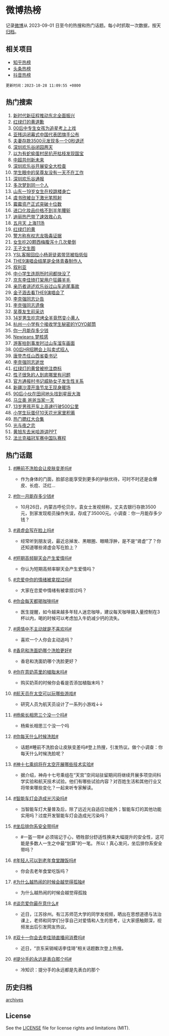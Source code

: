 # 微博热榜

记录[微博](https://www.weibo.com)从 2023-09-01 日至今的热搜和热门话题。每小时抓取一次数据，按天[归档](archives)。

## 相关项目

- [知乎热榜](https://github.com/hotarchive/zhihu)
- [头条热榜](https://github.com/hotarchive/toutiao)
- [抖音热榜](https://github.com/hotarchive/douyin)


`更新时间：2023-10-28 11:09:55 +0800`

## 热门搜索

1. [新时代新征程推动东北全面振兴](https://m.weibo.cn/search?containerid=100103type%3D1%26t%3D10%26q%3D%23%E6%96%B0%E6%97%B6%E4%BB%A3%E6%96%B0%E5%BE%81%E7%A8%8B%E6%8E%A8%E5%8A%A8%E4%B8%9C%E5%8C%97%E5%85%A8%E9%9D%A2%E6%8C%AF%E5%85%B4%23&stream_entry_id=51&isnewpage=1&extparam=seat%3D1%26c_type%3D51%26dgr%3D0%26pos%3D0%26cate%3D10103%26q%3D%2523%25E6%2596%25B0%25E6%2597%25B6%25E4%25BB%25A3%25E6%2596%25B0%25E5%25BE%2581%25E7%25A8%258B%25E6%258E%25A8%25E5%258A%25A8%25E4%25B8%259C%25E5%258C%2597%25E5%2585%25A8%25E9%259D%25A2%25E6%258C%25AF%25E5%2585%25B4%2523%26filter_type%3Drealtimehot%26stream_entry_id%3D51%26display_time%3D1698462594%26pre_seqid%3D1698462594302021890154)
1. [红绿灯的黄道歉](https://m.weibo.cn/search?containerid=100103type%3D1%26t%3D10%26q%3D%23%E7%BA%A2%E7%BB%BF%E7%81%AF%E7%9A%84%E9%BB%84%E9%81%93%E6%AD%89%23&stream_entry_id=31&isnewpage=1&extparam=seat%3D1%26realpos%3D1%26q%3D%2523%25E7%25BA%25A2%25E7%25BB%25BF%25E7%2581%25AF%25E7%259A%2584%25E9%25BB%2584%25E9%2581%2593%25E6%25AD%2589%2523%26stream_entry_id%3D31%26c_type%3D31%26dgr%3D0%26pos%3D0%26cate%3D5001%26flag%3D1%26filter_type%3Drealtimehot%26band_rank%3D1%26lcate%3D5001%26display_time%3D1698462594%26pre_seqid%3D1698462594302021890154)
1. [00后中专生女孩为追星考上上戏](https://m.weibo.cn/search?containerid=100103type%3D1%26t%3D10%26q%3D%2300%E5%90%8E%E4%B8%AD%E4%B8%93%E7%94%9F%E5%A5%B3%E5%AD%A9%E4%B8%BA%E8%BF%BD%E6%98%9F%E8%80%83%E4%B8%8A%E4%B8%8A%E6%88%8F%23&stream_entry_id=31&isnewpage=1&extparam=seat%3D1%26realpos%3D2%26q%3D%252300%25E5%2590%258E%25E4%25B8%25AD%25E4%25B8%2593%25E7%2594%259F%25E5%25A5%25B3%25E5%25AD%25A9%25E4%25B8%25BA%25E8%25BF%25BD%25E6%2598%259F%25E8%2580%2583%25E4%25B8%258A%25E4%25B8%258A%25E6%2588%258F%2523%26stream_entry_id%3D31%26c_type%3D31%26dgr%3D0%26pos%3D1%26cate%3D5001%26flag%3D1%26filter_type%3Drealtimehot%26band_rank%3D2%26lcate%3D5001%26display_time%3D1698462594%26pre_seqid%3D1698462594302021890154)
1. [亚残运闭幕式中国代表团旗手公布](https://m.weibo.cn/search?containerid=100103type%3D1%26t%3D10%26q%3D%23%E4%BA%9A%E6%AE%8B%E8%BF%90%E9%97%AD%E5%B9%95%E5%BC%8F%E4%B8%AD%E5%9B%BD%E4%BB%A3%E8%A1%A8%E5%9B%A2%E6%97%97%E6%89%8B%E5%85%AC%E5%B8%83%23&stream_entry_id=31&isnewpage=1&extparam=seat%3D1%26realpos%3D3%26q%3D%2523%25E4%25BA%259A%25E6%25AE%258B%25E8%25BF%2590%25E9%2597%25AD%25E5%25B9%2595%25E5%25BC%258F%25E4%25B8%25AD%25E5%259B%25BD%25E4%25BB%25A3%25E8%25A1%25A8%25E5%259B%25A2%25E6%2597%2597%25E6%2589%258B%25E5%2585%25AC%25E5%25B8%2583%2523%26stream_entry_id%3D31%26c_type%3D31%26dgr%3D0%26pos%3D2%26cate%3D5001%26flag%3D1%26filter_type%3Drealtimehot%26band_rank%3D3%26lcate%3D5001%26display_time%3D1698462594%26pre_seqid%3D1698462594302021890154)
1. [夫妻存款3500元发现多一个0秒退还](https://m.weibo.cn/search?containerid=100103type%3D1%26t%3D10%26q%3D%23%E5%A4%AB%E5%A6%BB%E5%AD%98%E6%AC%BE3500%E5%85%83%E5%8F%91%E7%8E%B0%E5%A4%9A%E4%B8%80%E4%B8%AA0%E7%A7%92%E9%80%80%E8%BF%98%23&stream_entry_id=31&isnewpage=1&extparam=seat%3D1%26realpos%3D4%26q%3D%2523%25E5%25A4%25AB%25E5%25A6%25BB%25E5%25AD%2598%25E6%25AC%25BE3500%25E5%2585%2583%25E5%258F%2591%25E7%258E%25B0%25E5%25A4%259A%25E4%25B8%2580%25E4%25B8%25AA0%25E7%25A7%2592%25E9%2580%2580%25E8%25BF%2598%2523%26stream_entry_id%3D31%26c_type%3D31%26dgr%3D0%26pos%3D3%26cate%3D5001%26flag%3D32768%26filter_type%3Drealtimehot%26band_rank%3D4%26lcate%3D5001%26display_time%3D1698462594%26pre_seqid%3D1698462594302021890154)
1. [深圳欢乐谷闭园两天](https://m.weibo.cn/search?containerid=100103type%3D1%26t%3D10%26q%3D%23%E6%B7%B1%E5%9C%B3%E6%AC%A2%E4%B9%90%E8%B0%B7%E9%97%AD%E5%9B%AD%E4%B8%A4%E5%A4%A9%23&stream_entry_id=31&isnewpage=1&extparam=seat%3D1%26realpos%3D5%26q%3D%2523%25E6%25B7%25B1%25E5%259C%25B3%25E6%25AC%25A2%25E4%25B9%2590%25E8%25B0%25B7%25E9%2597%25AD%25E5%259B%25AD%25E4%25B8%25A4%25E5%25A4%25A9%2523%26stream_entry_id%3D31%26c_type%3D31%26dgr%3D0%26pos%3D4%26cate%3D5001%26flag%3D0%26filter_type%3Drealtimehot%26band_rank%3D5%26lcate%3D5001%26display_time%3D1698462594%26pre_seqid%3D1698462594302021890154)
1. [以为有蛇偷蛋村民扒开枯枝发现国宝](https://m.weibo.cn/search?containerid=100103type%3D1%26t%3D10%26q%3D%23%E4%BB%A5%E4%B8%BA%E6%9C%89%E8%9B%87%E5%81%B7%E8%9B%8B%E6%9D%91%E6%B0%91%E6%89%92%E5%BC%80%E6%9E%AF%E6%9E%9D%E5%8F%91%E7%8E%B0%E5%9B%BD%E5%AE%9D%23&stream_entry_id=31&isnewpage=1&extparam=seat%3D1%26realpos%3D6%26q%3D%2523%25E4%25BB%25A5%25E4%25B8%25BA%25E6%259C%2589%25E8%259B%2587%25E5%2581%25B7%25E8%259B%258B%25E6%259D%2591%25E6%25B0%2591%25E6%2589%2592%25E5%25BC%2580%25E6%259E%25AF%25E6%259E%259D%25E5%258F%2591%25E7%258E%25B0%25E5%259B%25BD%25E5%25AE%259D%2523%26stream_entry_id%3D31%26c_type%3D31%26dgr%3D0%26pos%3D5%26cate%3D5001%26flag%3D32768%26filter_type%3Drealtimehot%26band_rank%3D6%26lcate%3D5001%26display_time%3D1698462594%26pre_seqid%3D1698462594302021890154)
1. [中超共创新未来](https://m.weibo.cn/search?containerid=100103type%3D1%26t%3D10%26q%3D%23%E4%B8%AD%E8%B6%85%E5%85%B1%E5%88%9B%E6%96%B0%E6%9C%AA%E6%9D%A5%23&stream_entry_id=31&isnewpage=1&extparam=seat%3D1%26dgr%3D0%26q%3D%2523%25E4%25B8%25AD%25E8%25B6%2585%25E5%2585%25B1%25E5%2588%259B%25E6%2596%25B0%25E6%259C%25AA%25E6%259D%25A5%2523%26stream_entry_id%3D31%26pos%3D6%26adid%3D209458%26c_type%3D31%26topic_ad%3D1%26band_rank%3D7%26cate%3D5001%26filter_type%3Drealtimehot%26is_ad_pos%3D1%26lcate%3D5001%26display_time%3D1698462594%26pre_seqid%3D1698462594302021890154)
1. [深圳欢乐谷开展安全大检查](https://m.weibo.cn/search?containerid=100103type%3D1%26t%3D10%26q%3D%23%E6%B7%B1%E5%9C%B3%E6%AC%A2%E4%B9%90%E8%B0%B7%E5%BC%80%E5%B1%95%E5%AE%89%E5%85%A8%E5%A4%A7%E6%A3%80%E6%9F%A5%23&stream_entry_id=31&isnewpage=1&extparam=seat%3D1%26realpos%3D7%26q%3D%2523%25E6%25B7%25B1%25E5%259C%25B3%25E6%25AC%25A2%25E4%25B9%2590%25E8%25B0%25B7%25E5%25BC%2580%25E5%25B1%2595%25E5%25AE%2589%25E5%2585%25A8%25E5%25A4%25A7%25E6%25A3%2580%25E6%259F%25A5%2523%26stream_entry_id%3D31%26c_type%3D31%26dgr%3D0%26pos%3D7%26cate%3D5001%26flag%3D0%26filter_type%3Drealtimehot%26band_rank%3D7%26lcate%3D5001%26display_time%3D1698462594%26pre_seqid%3D1698462594302021890154)
1. [学生眼中的吴尊友没有一天不在工作](https://m.weibo.cn/search?containerid=100103type%3D1%26t%3D10%26q%3D%23%E5%AD%A6%E7%94%9F%E7%9C%BC%E4%B8%AD%E7%9A%84%E5%90%B4%E5%B0%8A%E5%8F%8B%E6%B2%A1%E6%9C%89%E4%B8%80%E5%A4%A9%E4%B8%8D%E5%9C%A8%E5%B7%A5%E4%BD%9C%23&stream_entry_id=31&isnewpage=1&extparam=seat%3D1%26realpos%3D8%26q%3D%2523%25E5%25AD%25A6%25E7%2594%259F%25E7%259C%25BC%25E4%25B8%25AD%25E7%259A%2584%25E5%2590%25B4%25E5%25B0%258A%25E5%258F%258B%25E6%25B2%25A1%25E6%259C%2589%25E4%25B8%2580%25E5%25A4%25A9%25E4%25B8%258D%25E5%259C%25A8%25E5%25B7%25A5%25E4%25BD%259C%2523%26stream_entry_id%3D31%26c_type%3D31%26dgr%3D0%26pos%3D8%26cate%3D5001%26flag%3D0%26filter_type%3Drealtimehot%26band_rank%3D8%26lcate%3D5001%26display_time%3D1698462594%26pre_seqid%3D1698462594302021890154)
1. [深圳欢乐谷通报](https://m.weibo.cn/search?containerid=100103type%3D1%26t%3D10%26q%3D%23%E6%B7%B1%E5%9C%B3%E6%AC%A2%E4%B9%90%E8%B0%B7%E9%80%9A%E6%8A%A5%23&stream_entry_id=31&isnewpage=1&extparam=seat%3D1%26realpos%3D9%26q%3D%2523%25E6%25B7%25B1%25E5%259C%25B3%25E6%25AC%25A2%25E4%25B9%2590%25E8%25B0%25B7%25E9%2580%259A%25E6%258A%25A5%2523%26stream_entry_id%3D31%26c_type%3D31%26dgr%3D0%26pos%3D9%26cate%3D5001%26flag%3D0%26filter_type%3Drealtimehot%26band_rank%3D9%26lcate%3D5001%26display_time%3D1698462594%26pre_seqid%3D1698462594302021890154)
1. [多次梦到同一个人](https://m.weibo.cn/search?containerid=100103type%3D1%26t%3D10%26q%3D%E5%A4%9A%E6%AC%A1%E6%A2%A6%E5%88%B0%E5%90%8C%E4%B8%80%E4%B8%AA%E4%BA%BA&stream_entry_id=31&isnewpage=1&extparam=seat%3D1%26realpos%3D10%26q%3D%25E5%25A4%259A%25E6%25AC%25A1%25E6%25A2%25A6%25E5%2588%25B0%25E5%2590%258C%25E4%25B8%2580%25E4%25B8%25AA%25E4%25BA%25BA%26stream_entry_id%3D31%26c_type%3D31%26dgr%3D0%26pos%3D10%26cate%3D5001%26flag%3D0%26filter_type%3Drealtimehot%26band_rank%3D10%26lcate%3D5001%26display_time%3D1698462594%26pre_seqid%3D1698462594302021890154)
1. [山东一19岁女生在校跳楼身亡](https://m.weibo.cn/search?containerid=100103type%3D1%26t%3D10%26q%3D%23%E5%B1%B1%E4%B8%9C%E4%B8%8019%E5%B2%81%E5%A5%B3%E7%94%9F%E5%9C%A8%E6%A0%A1%E8%B7%B3%E6%A5%BC%E8%BA%AB%E4%BA%A1%23&stream_entry_id=31&isnewpage=1&extparam=seat%3D1%26realpos%3D11%26q%3D%2523%25E5%25B1%25B1%25E4%25B8%259C%25E4%25B8%258019%25E5%25B2%2581%25E5%25A5%25B3%25E7%2594%259F%25E5%259C%25A8%25E6%25A0%25A1%25E8%25B7%25B3%25E6%25A5%25BC%25E8%25BA%25AB%25E4%25BA%25A1%2523%26stream_entry_id%3D31%26c_type%3D31%26dgr%3D0%26pos%3D11%26cate%3D5001%26flag%3D1%26filter_type%3Drealtimehot%26band_rank%3D11%26lcate%3D5001%26display_time%3D1698462594%26pre_seqid%3D1698462594302021890154)
1. [虞书欣被台下激光笔照射](https://m.weibo.cn/search?containerid=100103type%3D1%26t%3D10%26q%3D%23%E8%99%9E%E4%B9%A6%E6%AC%A3%E8%A2%AB%E5%8F%B0%E4%B8%8B%E6%BF%80%E5%85%89%E7%AC%94%E7%85%A7%E5%B0%84%23&stream_entry_id=31&isnewpage=1&extparam=seat%3D1%26realpos%3D12%26q%3D%2523%25E8%2599%259E%25E4%25B9%25A6%25E6%25AC%25A3%25E8%25A2%25AB%25E5%258F%25B0%25E4%25B8%258B%25E6%25BF%2580%25E5%2585%2589%25E7%25AC%2594%25E7%2585%25A7%25E5%25B0%2584%2523%26stream_entry_id%3D31%26c_type%3D31%26dgr%3D0%26pos%3D12%26cate%3D5001%26flag%3D2%26filter_type%3Drealtimehot%26band_rank%3D12%26lcate%3D5001%26display_time%3D1698462594%26pre_seqid%3D1698462594302021890154)
1. [霉霉资产正式突破十位数](https://m.weibo.cn/search?containerid=100103type%3D1%26t%3D10%26q%3D%E9%9C%89%E9%9C%89%E8%B5%84%E4%BA%A7%E6%AD%A3%E5%BC%8F%E7%AA%81%E7%A0%B4%E5%8D%81%E4%BD%8D%E6%95%B0&stream_entry_id=31&isnewpage=1&extparam=seat%3D1%26realpos%3D13%26q%3D%25E9%259C%2589%25E9%259C%2589%25E8%25B5%2584%25E4%25BA%25A7%25E6%25AD%25A3%25E5%25BC%258F%25E7%25AA%2581%25E7%25A0%25B4%25E5%258D%2581%25E4%25BD%258D%25E6%2595%25B0%26stream_entry_id%3D31%26c_type%3D31%26dgr%3D0%26pos%3D13%26cate%3D5001%26flag%3D1%26filter_type%3Drealtimehot%26band_rank%3D13%26lcate%3D5001%26display_time%3D1698462594%26pre_seqid%3D1698462594302021890154)
1. [进口化妆品价格不到半年腰斩](https://m.weibo.cn/search?containerid=100103type%3D1%26t%3D10%26q%3D%23%E8%BF%9B%E5%8F%A3%E5%8C%96%E5%A6%86%E5%93%81%E4%BB%B7%E6%A0%BC%E4%B8%8D%E5%88%B0%E5%8D%8A%E5%B9%B4%E8%85%B0%E6%96%A9%23&stream_entry_id=31&isnewpage=1&extparam=seat%3D1%26realpos%3D14%26q%3D%2523%25E8%25BF%259B%25E5%258F%25A3%25E5%258C%2596%25E5%25A6%2586%25E5%2593%2581%25E4%25BB%25B7%25E6%25A0%25BC%25E4%25B8%258D%25E5%2588%25B0%25E5%258D%258A%25E5%25B9%25B4%25E8%2585%25B0%25E6%2596%25A9%2523%26stream_entry_id%3D31%26c_type%3D31%26dgr%3D0%26pos%3D14%26cate%3D5001%26flag%3D2%26filter_type%3Drealtimehot%26band_rank%3D14%26lcate%3D5001%26display_time%3D1698462594%26pre_seqid%3D1698462594302021890154)
1. [迪丽热巴带了速效救心丸](https://m.weibo.cn/search?containerid=100103type%3D1%26t%3D10%26q%3D%23%E8%BF%AA%E4%B8%BD%E7%83%AD%E5%B7%B4%E5%B8%A6%E4%BA%86%E9%80%9F%E6%95%88%E6%95%91%E5%BF%83%E4%B8%B8%23&stream_entry_id=31&isnewpage=1&extparam=seat%3D1%26realpos%3D15%26q%3D%2523%25E8%25BF%25AA%25E4%25B8%25BD%25E7%2583%25AD%25E5%25B7%25B4%25E5%25B8%25A6%25E4%25BA%2586%25E9%2580%259F%25E6%2595%2588%25E6%2595%2591%25E5%25BF%2583%25E4%25B8%25B8%2523%26stream_entry_id%3D31%26c_type%3D31%26dgr%3D0%26pos%3D15%26cate%3D5001%26flag%3D1%26filter_type%3Drealtimehot%26band_rank%3D15%26lcate%3D5001%26display_time%3D1698462594%26pre_seqid%3D1698462594302021890154)
1. [五月天 上海11场](https://m.weibo.cn/search?containerid=100103type%3D1%26t%3D10%26q%3D%E4%BA%94%E6%9C%88%E5%A4%A9+%E4%B8%8A%E6%B5%B711%E5%9C%BA&stream_entry_id=31&isnewpage=1&extparam=seat%3D1%26realpos%3D16%26q%3D%25E4%25BA%2594%25E6%259C%2588%25E5%25A4%25A9%2520%25E4%25B8%258A%25E6%25B5%25B711%25E5%259C%25BA%26stream_entry_id%3D31%26c_type%3D31%26dgr%3D0%26pos%3D16%26cate%3D5001%26flag%3D1%26filter_type%3Drealtimehot%26band_rank%3D16%26lcate%3D5001%26display_time%3D1698462594%26pre_seqid%3D1698462594302021890154)
1. [红绿灯的黄](https://m.weibo.cn/search?containerid=100103type%3D1%26t%3D10%26q%3D%E7%BA%A2%E7%BB%BF%E7%81%AF%E7%9A%84%E9%BB%84&stream_entry_id=31&isnewpage=1&extparam=seat%3D1%26realpos%3D17%26q%3D%25E7%25BA%25A2%25E7%25BB%25BF%25E7%2581%25AF%25E7%259A%2584%25E9%25BB%2584%26stream_entry_id%3D31%26c_type%3D31%26dgr%3D0%26pos%3D17%26cate%3D5001%26flag%3D1%26filter_type%3Drealtimehot%26band_rank%3D17%26lcate%3D5001%26display_time%3D1698462594%26pre_seqid%3D1698462594302021890154)
1. [警方称有权志龙吸毒证据](https://m.weibo.cn/search?containerid=100103type%3D1%26t%3D10%26q%3D%23%E8%AD%A6%E6%96%B9%E7%A7%B0%E6%9C%89%E6%9D%83%E5%BF%97%E9%BE%99%E5%90%B8%E6%AF%92%E8%AF%81%E6%8D%AE%23&stream_entry_id=31&isnewpage=1&extparam=seat%3D1%26realpos%3D18%26q%3D%2523%25E8%25AD%25A6%25E6%2596%25B9%25E7%25A7%25B0%25E6%259C%2589%25E6%259D%2583%25E5%25BF%2597%25E9%25BE%2599%25E5%2590%25B8%25E6%25AF%2592%25E8%25AF%2581%25E6%258D%25AE%2523%26stream_entry_id%3D31%26c_type%3D31%26dgr%3D0%26pos%3D18%26cate%3D5001%26flag%3D2%26filter_type%3Drealtimehot%26band_rank%3D18%26lcate%3D5001%26display_time%3D1698462594%26pre_seqid%3D1698462594302021890154)
1. [女生吃20颗西梅腹泻十几次晕倒](https://m.weibo.cn/search?containerid=100103type%3D1%26t%3D10%26q%3D%23%E5%A5%B3%E7%94%9F%E5%90%8320%E9%A2%97%E8%A5%BF%E6%A2%85%E8%85%B9%E6%B3%BB%E5%8D%81%E5%87%A0%E6%AC%A1%E6%99%95%E5%80%92%23&stream_entry_id=31&isnewpage=1&extparam=seat%3D1%26realpos%3D19%26q%3D%2523%25E5%25A5%25B3%25E7%2594%259F%25E5%2590%258320%25E9%25A2%2597%25E8%25A5%25BF%25E6%25A2%2585%25E8%2585%25B9%25E6%25B3%25BB%25E5%258D%2581%25E5%2587%25A0%25E6%25AC%25A1%25E6%2599%2595%25E5%2580%2592%2523%26stream_entry_id%3D31%26c_type%3D31%26dgr%3D0%26pos%3D19%26cate%3D5001%26flag%3D1%26filter_type%3Drealtimehot%26band_rank%3D19%26lcate%3D5001%26display_time%3D1698462594%26pre_seqid%3D1698462594302021890154)
1. [王子文生图](https://m.weibo.cn/search?containerid=100103type%3D1%26t%3D10%26q%3D%E7%8E%8B%E5%AD%90%E6%96%87%E7%94%9F%E5%9B%BE&stream_entry_id=31&isnewpage=1&extparam=seat%3D1%26realpos%3D20%26q%3D%25E7%258E%258B%25E5%25AD%2590%25E6%2596%2587%25E7%2594%259F%25E5%259B%25BE%26stream_entry_id%3D31%26c_type%3D31%26dgr%3D0%26pos%3D20%26cate%3D5001%26flag%3D1%26filter_type%3Drealtimehot%26band_rank%3D20%26lcate%3D5001%26display_time%3D1698462594%26pre_seqid%3D1698462594302021890154)
1. [YSL客服回应小杨哥徒弟带货被指低俗](https://m.weibo.cn/search?containerid=100103type%3D1%26t%3D10%26q%3D%23YSL%E5%AE%A2%E6%9C%8D%E5%9B%9E%E5%BA%94%E5%B0%8F%E6%9D%A8%E5%93%A5%E5%BE%92%E5%BC%9F%E5%B8%A6%E8%B4%A7%E8%A2%AB%E6%8C%87%E4%BD%8E%E4%BF%97%23&stream_entry_id=31&isnewpage=1&extparam=seat%3D1%26realpos%3D21%26q%3D%2523YSL%25E5%25AE%25A2%25E6%259C%258D%25E5%259B%259E%25E5%25BA%2594%25E5%25B0%258F%25E6%259D%25A8%25E5%2593%25A5%25E5%25BE%2592%25E5%25BC%259F%25E5%25B8%25A6%25E8%25B4%25A7%25E8%25A2%25AB%25E6%258C%2587%25E4%25BD%258E%25E4%25BF%2597%2523%26stream_entry_id%3D31%26c_type%3D31%26dgr%3D0%26pos%3D21%26cate%3D5001%26flag%3D2%26filter_type%3Drealtimehot%26band_rank%3D21%26lcate%3D5001%26display_time%3D1698462594%26pre_seqid%3D1698462594302021890154)
1. [THE9演唱会结尾是全体青春制作人](https://m.weibo.cn/search?containerid=100103type%3D1%26t%3D10%26q%3D%23THE9%E6%BC%94%E5%94%B1%E4%BC%9A%E7%BB%93%E5%B0%BE%E6%98%AF%E5%85%A8%E4%BD%93%E9%9D%92%E6%98%A5%E5%88%B6%E4%BD%9C%E4%BA%BA%23&stream_entry_id=31&isnewpage=1&extparam=seat%3D1%26realpos%3D22%26q%3D%2523THE9%25E6%25BC%2594%25E5%2594%25B1%25E4%25BC%259A%25E7%25BB%2593%25E5%25B0%25BE%25E6%2598%25AF%25E5%2585%25A8%25E4%25BD%2593%25E9%259D%2592%25E6%2598%25A5%25E5%2588%25B6%25E4%25BD%259C%25E4%25BA%25BA%2523%26stream_entry_id%3D31%26c_type%3D31%26dgr%3D0%26pos%3D22%26cate%3D5001%26flag%3D1%26filter_type%3Drealtimehot%26band_rank%3D22%26lcate%3D5001%26display_time%3D1698462594%26pre_seqid%3D1698462594302021890154)
1. [叙利亚](https://m.weibo.cn/search?containerid=100103type%3D1%26t%3D10%26q%3D%23%E5%8F%99%E5%88%A9%E4%BA%9A%23&stream_entry_id=31&isnewpage=1&extparam=seat%3D1%26realpos%3D23%26q%3D%2523%25E5%258F%2599%25E5%2588%25A9%25E4%25BA%259A%2523%26stream_entry_id%3D31%26c_type%3D31%26dgr%3D0%26pos%3D23%26cate%3D5001%26flag%3D2%26filter_type%3Drealtimehot%26band_rank%3D23%26lcate%3D5001%26display_time%3D1698462594%26pre_seqid%3D1698462594302021890154)
1. [中小学生连厕所时间都快没了](https://m.weibo.cn/search?containerid=100103type%3D1%26t%3D10%26q%3D%23%E4%B8%AD%E5%B0%8F%E5%AD%A6%E7%94%9F%E8%BF%9E%E5%8E%95%E6%89%80%E6%97%B6%E9%97%B4%E9%83%BD%E5%BF%AB%E6%B2%A1%E4%BA%86%23&stream_entry_id=31&isnewpage=1&extparam=seat%3D1%26realpos%3D24%26q%3D%2523%25E4%25B8%25AD%25E5%25B0%258F%25E5%25AD%25A6%25E7%2594%259F%25E8%25BF%259E%25E5%258E%2595%25E6%2589%2580%25E6%2597%25B6%25E9%2597%25B4%25E9%2583%25BD%25E5%25BF%25AB%25E6%25B2%25A1%25E4%25BA%2586%2523%26stream_entry_id%3D31%26c_type%3D31%26dgr%3D0%26pos%3D24%26cate%3D5001%26flag%3D0%26filter_type%3Drealtimehot%26band_rank%3D24%26lcate%3D5001%26display_time%3D1698462594%26pre_seqid%3D1698462594302021890154)
1. [京东李佳琦打架用户狂薅羊毛](https://m.weibo.cn/search?containerid=100103type%3D1%26t%3D10%26q%3D%23%E4%BA%AC%E4%B8%9C%E6%9D%8E%E4%BD%B3%E7%90%A6%E6%89%93%E6%9E%B6%E7%94%A8%E6%88%B7%E7%8B%82%E8%96%85%E7%BE%8A%E6%AF%9B%23&stream_entry_id=31&isnewpage=1&extparam=seat%3D1%26realpos%3D25%26q%3D%2523%25E4%25BA%25AC%25E4%25B8%259C%25E6%259D%258E%25E4%25BD%25B3%25E7%2590%25A6%25E6%2589%2593%25E6%259E%25B6%25E7%2594%25A8%25E6%2588%25B7%25E7%258B%2582%25E8%2596%2585%25E7%25BE%258A%25E6%25AF%259B%2523%26stream_entry_id%3D31%26c_type%3D31%26dgr%3D0%26pos%3D25%26cate%3D5001%26flag%3D0%26filter_type%3Drealtimehot%26band_rank%3D25%26lcate%3D5001%26display_time%3D1698462594%26pre_seqid%3D1698462594302021890154)
1. [亲历者讲述欢乐谷过山车追尾事故](https://m.weibo.cn/search?containerid=100103type%3D1%26t%3D10%26q%3D%23%E4%BA%B2%E5%8E%86%E8%80%85%E8%AE%B2%E8%BF%B0%E6%AC%A2%E4%B9%90%E8%B0%B7%E8%BF%87%E5%B1%B1%E8%BD%A6%E8%BF%BD%E5%B0%BE%E4%BA%8B%E6%95%85%23&stream_entry_id=31&isnewpage=1&extparam=seat%3D1%26realpos%3D26%26q%3D%2523%25E4%25BA%25B2%25E5%258E%2586%25E8%2580%2585%25E8%25AE%25B2%25E8%25BF%25B0%25E6%25AC%25A2%25E4%25B9%2590%25E8%25B0%25B7%25E8%25BF%2587%25E5%25B1%25B1%25E8%25BD%25A6%25E8%25BF%25BD%25E5%25B0%25BE%25E4%25BA%258B%25E6%2595%2585%2523%26stream_entry_id%3D31%26c_type%3D31%26dgr%3D0%26pos%3D26%26cate%3D5001%26flag%3D0%26filter_type%3Drealtimehot%26band_rank%3D26%26lcate%3D5001%26display_time%3D1698462594%26pre_seqid%3D1698462594302021890154)
1. [金子涵去看THE9演唱会了](https://m.weibo.cn/search?containerid=100103type%3D1%26t%3D10%26q%3D%23%E9%87%91%E5%AD%90%E6%B6%B5%E5%8E%BB%E7%9C%8BTHE9%E6%BC%94%E5%94%B1%E4%BC%9A%E4%BA%86%23&stream_entry_id=31&isnewpage=1&extparam=seat%3D1%26realpos%3D27%26q%3D%2523%25E9%2587%2591%25E5%25AD%2590%25E6%25B6%25B5%25E5%258E%25BB%25E7%259C%258BTHE9%25E6%25BC%2594%25E5%2594%25B1%25E4%25BC%259A%25E4%25BA%2586%2523%26stream_entry_id%3D31%26c_type%3D31%26dgr%3D0%26pos%3D27%26cate%3D5001%26flag%3D0%26filter_type%3Drealtimehot%26band_rank%3D27%26lcate%3D5001%26display_time%3D1698462594%26pre_seqid%3D1698462594302021890154)
1. [李克强同志讣告](https://m.weibo.cn/search?containerid=100103type%3D1%26t%3D10%26q%3D%23%E6%9D%8E%E5%85%8B%E5%BC%BA%E5%90%8C%E5%BF%97%E8%AE%A3%E5%91%8A%23&stream_entry_id=31&isnewpage=1&extparam=seat%3D1%26realpos%3D28%26q%3D%2523%25E6%259D%258E%25E5%2585%258B%25E5%25BC%25BA%25E5%2590%258C%25E5%25BF%2597%25E8%25AE%25A3%25E5%2591%258A%2523%26stream_entry_id%3D31%26c_type%3D31%26dgr%3D0%26pos%3D28%26cate%3D5001%26flag%3D0%26filter_type%3Drealtimehot%26band_rank%3D28%26lcate%3D5001%26display_time%3D1698462594%26pre_seqid%3D1698462594302021890154)
1. [李克强同志遗像](https://m.weibo.cn/search?containerid=100103type%3D1%26t%3D10%26q%3D%E6%9D%8E%E5%85%8B%E5%BC%BA%E5%90%8C%E5%BF%97%E9%81%97%E5%83%8F&stream_entry_id=31&isnewpage=1&extparam=seat%3D1%26realpos%3D29%26q%3D%25E6%259D%258E%25E5%2585%258B%25E5%25BC%25BA%25E5%2590%258C%25E5%25BF%2597%25E9%2581%2597%25E5%2583%258F%26stream_entry_id%3D31%26c_type%3D31%26dgr%3D0%26pos%3D29%26cate%3D5001%26flag%3D0%26filter_type%3Drealtimehot%26band_rank%3D29%26lcate%3D5001%26display_time%3D1698462594%26pre_seqid%3D1698462594302021890154)
1. [吴尊友生前采访](https://m.weibo.cn/search?containerid=100103type%3D1%26t%3D10%26q%3D%23%E5%90%B4%E5%B0%8A%E5%8F%8B%E7%94%9F%E5%89%8D%E9%87%87%E8%AE%BF%23&stream_entry_id=31&isnewpage=1&extparam=seat%3D1%26realpos%3D30%26q%3D%2523%25E5%2590%25B4%25E5%25B0%258A%25E5%258F%258B%25E7%2594%259F%25E5%2589%258D%25E9%2587%2587%25E8%25AE%25BF%2523%26stream_entry_id%3D31%26c_type%3D31%26dgr%3D0%26pos%3D30%26cate%3D5001%26flag%3D0%26filter_type%3Drealtimehot%26band_rank%3D30%26lcate%3D5001%26display_time%3D1698462594%26pre_seqid%3D1698462594302021890154)
1. [14岁男生吃完烤全羊竟然变小黄人](https://m.weibo.cn/search?containerid=100103type%3D1%26t%3D10%26q%3D%2314%E5%B2%81%E7%94%B7%E7%94%9F%E5%90%83%E5%AE%8C%E7%83%A4%E5%85%A8%E7%BE%8A%E7%AB%9F%E7%84%B6%E5%8F%98%E5%B0%8F%E9%BB%84%E4%BA%BA%23&stream_entry_id=31&isnewpage=1&extparam=seat%3D1%26realpos%3D31%26q%3D%252314%25E5%25B2%2581%25E7%2594%25B7%25E7%2594%259F%25E5%2590%2583%25E5%25AE%258C%25E7%2583%25A4%25E5%2585%25A8%25E7%25BE%258A%25E7%25AB%259F%25E7%2584%25B6%25E5%258F%2598%25E5%25B0%258F%25E9%25BB%2584%25E4%25BA%25BA%2523%26stream_entry_id%3D31%26c_type%3D31%26dgr%3D0%26pos%3D31%26cate%3D5001%26flag%3D0%26filter_type%3Drealtimehot%26band_rank%3D31%26lcate%3D5001%26display_time%3D1698462594%26pre_seqid%3D1698462594302021890154)
1. [杭州一小学有个接收学生秘密的YOYO邮筒](https://m.weibo.cn/search?containerid=100103type%3D1%26t%3D10%26q%3D%23%E6%9D%AD%E5%B7%9E%E4%B8%80%E5%B0%8F%E5%AD%A6%E6%9C%89%E4%B8%AA%E6%8E%A5%E6%94%B6%E5%AD%A6%E7%94%9F%E7%A7%98%E5%AF%86%E7%9A%84YOYO%E9%82%AE%E7%AD%92%23&stream_entry_id=31&isnewpage=1&extparam=seat%3D1%26realpos%3D32%26q%3D%2523%25E6%259D%25AD%25E5%25B7%259E%25E4%25B8%2580%25E5%25B0%258F%25E5%25AD%25A6%25E6%259C%2589%25E4%25B8%25AA%25E6%258E%25A5%25E6%2594%25B6%25E5%25AD%25A6%25E7%2594%259F%25E7%25A7%2598%25E5%25AF%2586%25E7%259A%2584YOYO%25E9%2582%25AE%25E7%25AD%2592%2523%26stream_entry_id%3D31%26c_type%3D31%26dgr%3D0%26pos%3D32%26cate%3D5001%26flag%3D32768%26filter_type%3Drealtimehot%26band_rank%3D32%26lcate%3D5001%26display_time%3D1698462594%26pre_seqid%3D1698462594302021890154)
1. [你一月能存多少钱](https://m.weibo.cn/search?containerid=100103type%3D1%26t%3D10%26q%3D%23%E4%BD%A0%E4%B8%80%E6%9C%88%E8%83%BD%E5%AD%98%E5%A4%9A%E5%B0%91%E9%92%B1%23&stream_entry_id=31&isnewpage=1&extparam=seat%3D1%26realpos%3D33%26q%3D%2523%25E4%25BD%25A0%25E4%25B8%2580%25E6%259C%2588%25E8%2583%25BD%25E5%25AD%2598%25E5%25A4%259A%25E5%25B0%2591%25E9%2592%25B1%2523%26stream_entry_id%3D31%26c_type%3D31%26dgr%3D0%26pos%3D33%26cate%3D5001%26flag%3D1%26filter_type%3Drealtimehot%26band_rank%3D33%26lcate%3D5001%26display_time%3D1698462594%26pre_seqid%3D1698462594302021890154)
1. [Newjeans 梦核感](https://m.weibo.cn/search?containerid=100103type%3D1%26t%3D10%26q%3DNewjeans+%E6%A2%A6%E6%A0%B8%E6%84%9F&stream_entry_id=31&isnewpage=1&extparam=seat%3D1%26realpos%3D34%26q%3DNewjeans%2520%25E6%25A2%25A6%25E6%25A0%25B8%25E6%2584%259F%26stream_entry_id%3D31%26c_type%3D31%26dgr%3D0%26pos%3D34%26cate%3D5001%26flag%3D1%26filter_type%3Drealtimehot%26band_rank%3D34%26lcate%3D5001%26display_time%3D1698462594%26pre_seqid%3D1698462594302021890154)
1. [游客拍到事发时过山车溜车画面](https://m.weibo.cn/search?containerid=100103type%3D1%26t%3D10%26q%3D%23%E6%B8%B8%E5%AE%A2%E6%8B%8D%E5%88%B0%E4%BA%8B%E5%8F%91%E6%97%B6%E8%BF%87%E5%B1%B1%E8%BD%A6%E6%BA%9C%E8%BD%A6%E7%94%BB%E9%9D%A2%23&stream_entry_id=31&isnewpage=1&extparam=seat%3D1%26realpos%3D35%26q%3D%2523%25E6%25B8%25B8%25E5%25AE%25A2%25E6%258B%258D%25E5%2588%25B0%25E4%25BA%258B%25E5%258F%2591%25E6%2597%25B6%25E8%25BF%2587%25E5%25B1%25B1%25E8%25BD%25A6%25E6%25BA%259C%25E8%25BD%25A6%25E7%2594%25BB%25E9%259D%25A2%2523%26stream_entry_id%3D31%26c_type%3D31%26dgr%3D0%26pos%3D35%26cate%3D5001%26flag%3D1%26filter_type%3Drealtimehot%26band_rank%3D35%26lcate%3D5001%26display_time%3D1698462594%26pre_seqid%3D1698462594302021890154)
1. [00后HR招聘会上叫卖式招人](https://m.weibo.cn/search?containerid=100103type%3D1%26t%3D10%26q%3D%2300%E5%90%8EHR%E6%8B%9B%E8%81%98%E4%BC%9A%E4%B8%8A%E5%8F%AB%E5%8D%96%E5%BC%8F%E6%8B%9B%E4%BA%BA%23&stream_entry_id=31&isnewpage=1&extparam=seat%3D1%26realpos%3D36%26q%3D%252300%25E5%2590%258EHR%25E6%258B%259B%25E8%2581%2598%25E4%25BC%259A%25E4%25B8%258A%25E5%258F%25AB%25E5%258D%2596%25E5%25BC%258F%25E6%258B%259B%25E4%25BA%25BA%2523%26stream_entry_id%3D31%26c_type%3D31%26dgr%3D0%26pos%3D36%26cate%3D5001%26flag%3D32768%26filter_type%3Drealtimehot%26band_rank%3D36%26lcate%3D5001%26display_time%3D1698462594%26pre_seqid%3D1698462594302021890154)
1. [唐登杰任山西省委书记](https://m.weibo.cn/search?containerid=100103type%3D1%26t%3D10%26q%3D%23%E5%94%90%E7%99%BB%E6%9D%B0%E4%BB%BB%E5%B1%B1%E8%A5%BF%E7%9C%81%E5%A7%94%E4%B9%A6%E8%AE%B0%23&stream_entry_id=31&isnewpage=1&extparam=seat%3D1%26realpos%3D37%26q%3D%2523%25E5%2594%2590%25E7%2599%25BB%25E6%259D%25B0%25E4%25BB%25BB%25E5%25B1%25B1%25E8%25A5%25BF%25E7%259C%2581%25E5%25A7%2594%25E4%25B9%25A6%25E8%25AE%25B0%2523%26stream_entry_id%3D31%26c_type%3D31%26dgr%3D0%26pos%3D37%26cate%3D5001%26flag%3D1%26filter_type%3Drealtimehot%26band_rank%3D37%26lcate%3D5001%26display_time%3D1698462594%26pre_seqid%3D1698462594302021890154)
1. [李克强同志逝世](https://m.weibo.cn/search?containerid=100103type%3D1%26t%3D10%26q%3D%23%E6%9D%8E%E5%85%8B%E5%BC%BA%E5%90%8C%E5%BF%97%E9%80%9D%E4%B8%96%23&stream_entry_id=31&isnewpage=1&extparam=seat%3D1%26realpos%3D38%26q%3D%2523%25E6%259D%258E%25E5%2585%258B%25E5%25BC%25BA%25E5%2590%258C%25E5%25BF%2597%25E9%2580%259D%25E4%25B8%2596%2523%26stream_entry_id%3D31%26c_type%3D31%26dgr%3D0%26pos%3D38%26cate%3D5001%26flag%3D0%26filter_type%3Drealtimehot%26band_rank%3D38%26lcate%3D5001%26display_time%3D1698462594%26pre_seqid%3D1698462594302021890154)
1. [红绿灯的黄曾被抢注商标](https://m.weibo.cn/search?containerid=100103type%3D1%26t%3D10%26q%3D%23%E7%BA%A2%E7%BB%BF%E7%81%AF%E7%9A%84%E9%BB%84%E6%9B%BE%E8%A2%AB%E6%8A%A2%E6%B3%A8%E5%95%86%E6%A0%87%23&stream_entry_id=31&isnewpage=1&extparam=seat%3D1%26realpos%3D39%26q%3D%2523%25E7%25BA%25A2%25E7%25BB%25BF%25E7%2581%25AF%25E7%259A%2584%25E9%25BB%2584%25E6%259B%25BE%25E8%25A2%25AB%25E6%258A%25A2%25E6%25B3%25A8%25E5%2595%2586%25E6%25A0%2587%2523%26stream_entry_id%3D31%26c_type%3D31%26dgr%3D0%26pos%3D39%26cate%3D5001%26flag%3D1%26filter_type%3Drealtimehot%26band_rank%3D39%26lcate%3D5001%26display_time%3D1698462594%26pre_seqid%3D1698462594302021890154)
1. [性子很急的人到底哪里有问题](https://m.weibo.cn/search?containerid=100103type%3D1%26t%3D10%26q%3D%E6%80%A7%E5%AD%90%E5%BE%88%E6%80%A5%E7%9A%84%E4%BA%BA%E5%88%B0%E5%BA%95%E5%93%AA%E9%87%8C%E6%9C%89%E9%97%AE%E9%A2%98&stream_entry_id=31&isnewpage=1&extparam=seat%3D1%26realpos%3D40%26q%3D%25E6%2580%25A7%25E5%25AD%2590%25E5%25BE%2588%25E6%2580%25A5%25E7%259A%2584%25E4%25BA%25BA%25E5%2588%25B0%25E5%25BA%2595%25E5%2593%25AA%25E9%2587%258C%25E6%259C%2589%25E9%2597%25AE%25E9%25A2%2598%26stream_entry_id%3D31%26c_type%3D31%26dgr%3D0%26pos%3D40%26cate%3D5001%26flag%3D0%26filter_type%3Drealtimehot%26band_rank%3D40%26lcate%3D5001%26display_time%3D1698462594%26pre_seqid%3D1698462594302021890154)
1. [官方通报村书记威胁女子发生性关系](https://m.weibo.cn/search?containerid=100103type%3D1%26t%3D10%26q%3D%23%E5%AE%98%E6%96%B9%E9%80%9A%E6%8A%A5%E6%9D%91%E4%B9%A6%E8%AE%B0%E5%A8%81%E8%83%81%E5%A5%B3%E5%AD%90%E5%8F%91%E7%94%9F%E6%80%A7%E5%85%B3%E7%B3%BB%23&stream_entry_id=31&isnewpage=1&extparam=seat%3D1%26realpos%3D41%26q%3D%2523%25E5%25AE%2598%25E6%2596%25B9%25E9%2580%259A%25E6%258A%25A5%25E6%259D%2591%25E4%25B9%25A6%25E8%25AE%25B0%25E5%25A8%2581%25E8%2583%2581%25E5%25A5%25B3%25E5%25AD%2590%25E5%258F%2591%25E7%2594%259F%25E6%2580%25A7%25E5%2585%25B3%25E7%25B3%25BB%2523%26stream_entry_id%3D31%26c_type%3D31%26dgr%3D0%26pos%3D41%26cate%3D5001%26flag%3D0%26filter_type%3Drealtimehot%26band_rank%3D41%26lcate%3D5001%26display_time%3D1698462594%26pre_seqid%3D1698462594302021890154)
1. [新疆沙漠开渔节龙王现身暖场](https://m.weibo.cn/search?containerid=100103type%3D1%26t%3D10%26q%3D%23%E6%96%B0%E7%96%86%E6%B2%99%E6%BC%A0%E5%BC%80%E6%B8%94%E8%8A%82%E9%BE%99%E7%8E%8B%E7%8E%B0%E8%BA%AB%E6%9A%96%E5%9C%BA%23&stream_entry_id=31&isnewpage=1&extparam=seat%3D1%26realpos%3D42%26q%3D%2523%25E6%2596%25B0%25E7%2596%2586%25E6%25B2%2599%25E6%25BC%25A0%25E5%25BC%2580%25E6%25B8%2594%25E8%258A%2582%25E9%25BE%2599%25E7%258E%258B%25E7%258E%25B0%25E8%25BA%25AB%25E6%259A%2596%25E5%259C%25BA%2523%26stream_entry_id%3D31%26c_type%3D31%26dgr%3D0%26pos%3D42%26cate%3D5001%26flag%3D32768%26filter_type%3Drealtimehot%26band_rank%3D42%26lcate%3D5001%26display_time%3D1698462594%26pre_seqid%3D1698462594302021890154)
1. [90后小伙在田间地头找到星辰大海](https://m.weibo.cn/search?containerid=100103type%3D1%26t%3D10%26q%3D%2390%E5%90%8E%E5%B0%8F%E4%BC%99%E5%9C%A8%E7%94%B0%E9%97%B4%E5%9C%B0%E5%A4%B4%E6%89%BE%E5%88%B0%E6%98%9F%E8%BE%B0%E5%A4%A7%E6%B5%B7%23&stream_entry_id=31&isnewpage=1&extparam=seat%3D1%26realpos%3D43%26q%3D%252390%25E5%2590%258E%25E5%25B0%258F%25E4%25BC%2599%25E5%259C%25A8%25E7%2594%25B0%25E9%2597%25B4%25E5%259C%25B0%25E5%25A4%25B4%25E6%2589%25BE%25E5%2588%25B0%25E6%2598%259F%25E8%25BE%25B0%25E5%25A4%25A7%25E6%25B5%25B7%2523%26stream_entry_id%3D31%26c_type%3D31%26dgr%3D0%26pos%3D43%26cate%3D5001%26flag%3D32768%26filter_type%3Drealtimehot%26band_rank%3D43%26lcate%3D5001%26display_time%3D1698462594%26pre_seqid%3D1698462594302021890154)
1. [马立奥 爸爸当家一天](https://m.weibo.cn/search?containerid=100103type%3D1%26t%3D10%26q%3D%E9%A9%AC%E7%AB%8B%E5%A5%A5+%E7%88%B8%E7%88%B8%E5%BD%93%E5%AE%B6%E4%B8%80%E5%A4%A9&stream_entry_id=31&isnewpage=1&extparam=seat%3D1%26realpos%3D44%26q%3D%25E9%25A9%25AC%25E7%25AB%258B%25E5%25A5%25A5%2520%25E7%2588%25B8%25E7%2588%25B8%25E5%25BD%2593%25E5%25AE%25B6%25E4%25B8%2580%25E5%25A4%25A9%26stream_entry_id%3D31%26c_type%3D31%26dgr%3D0%26pos%3D44%26cate%3D5001%26flag%3D0%26filter_type%3Drealtimehot%26band_rank%3D44%26lcate%3D5001%26display_time%3D1698462594%26pre_seqid%3D1698462594302021890154)
1. [13岁男孩开车上高速行驶500公里](https://m.weibo.cn/search?containerid=100103type%3D1%26t%3D10%26q%3D%2313%E5%B2%81%E7%94%B7%E5%AD%A9%E5%BC%80%E8%BD%A6%E4%B8%8A%E9%AB%98%E9%80%9F%E8%A1%8C%E9%A9%B6500%E5%85%AC%E9%87%8C%23&stream_entry_id=31&isnewpage=1&extparam=seat%3D1%26realpos%3D45%26q%3D%252313%25E5%25B2%2581%25E7%2594%25B7%25E5%25AD%25A9%25E5%25BC%2580%25E8%25BD%25A6%25E4%25B8%258A%25E9%25AB%2598%25E9%2580%259F%25E8%25A1%258C%25E9%25A9%25B6500%25E5%2585%25AC%25E9%2587%258C%2523%26stream_entry_id%3D31%26c_type%3D31%26dgr%3D0%26pos%3D45%26cate%3D5001%26flag%3D32768%26filter_type%3Drealtimehot%26band_rank%3D45%26lcate%3D5001%26display_time%3D1698462594%26pre_seqid%3D1698462594302021890154)
1. [小学生玩蛋仔10天花光家里积蓄](https://m.weibo.cn/search?containerid=100103type%3D1%26t%3D10%26q%3D%23%E5%B0%8F%E5%AD%A6%E7%94%9F%E7%8E%A9%E8%9B%8B%E4%BB%9410%E5%A4%A9%E8%8A%B1%E5%85%89%E5%AE%B6%E9%87%8C%E7%A7%AF%E8%93%84%23&stream_entry_id=31&isnewpage=1&extparam=seat%3D1%26realpos%3D46%26q%3D%2523%25E5%25B0%258F%25E5%25AD%25A6%25E7%2594%259F%25E7%258E%25A9%25E8%259B%258B%25E4%25BB%259410%25E5%25A4%25A9%25E8%258A%25B1%25E5%2585%2589%25E5%25AE%25B6%25E9%2587%258C%25E7%25A7%25AF%25E8%2593%2584%2523%26stream_entry_id%3D31%26c_type%3D31%26dgr%3D0%26pos%3D46%26cate%3D5001%26flag%3D0%26filter_type%3Drealtimehot%26band_rank%3D46%26lcate%3D5001%26display_time%3D1698462594%26pre_seqid%3D1698462594302021890154)
1. [热门腮红大合集](https://m.weibo.cn/search?containerid=100103type%3D1%26t%3D10%26q%3D%E7%83%AD%E9%97%A8%E8%85%AE%E7%BA%A2%E5%A4%A7%E5%90%88%E9%9B%86&stream_entry_id=31&isnewpage=1&extparam=seat%3D1%26realpos%3D47%26q%3D%25E7%2583%25AD%25E9%2597%25A8%25E8%2585%25AE%25E7%25BA%25A2%25E5%25A4%25A7%25E5%2590%2588%25E9%259B%2586%26stream_entry_id%3D31%26c_type%3D31%26dgr%3D0%26pos%3D47%26cate%3D5001%26flag%3D1%26filter_type%3Drealtimehot%26band_rank%3D47%26lcate%3D5001%26display_time%3D1698462594%26pre_seqid%3D1698462594302021890154)
1. [光与夜之恋](https://m.weibo.cn/search?containerid=100103type%3D1%26t%3D10%26q%3D%E5%85%89%E4%B8%8E%E5%A4%9C%E4%B9%8B%E6%81%8B&stream_entry_id=31&isnewpage=1&extparam=seat%3D1%26realpos%3D48%26q%3D%25E5%2585%2589%25E4%25B8%258E%25E5%25A4%259C%25E4%25B9%258B%25E6%2581%258B%26stream_entry_id%3D31%26c_type%3D31%26dgr%3D0%26pos%3D48%26cate%3D5001%26flag%3D1%26filter_type%3Drealtimehot%26band_rank%3D48%26lcate%3D5001%26display_time%3D1698462594%26pre_seqid%3D1698462594302021890154)
1. [黄旭东去米哈游讲PPT](https://m.weibo.cn/search?containerid=100103type%3D1%26t%3D10%26q%3D%23%E9%BB%84%E6%97%AD%E4%B8%9C%E5%8E%BB%E7%B1%B3%E5%93%88%E6%B8%B8%E8%AE%B2PPT%23&stream_entry_id=31&isnewpage=1&extparam=seat%3D1%26realpos%3D49%26q%3D%2523%25E9%25BB%2584%25E6%2597%25AD%25E4%25B8%259C%25E5%258E%25BB%25E7%25B1%25B3%25E5%2593%2588%25E6%25B8%25B8%25E8%25AE%25B2PPT%2523%26stream_entry_id%3D31%26c_type%3D31%26dgr%3D0%26pos%3D49%26cate%3D5001%26flag%3D1%26filter_type%3Drealtimehot%26band_rank%3D49%26lcate%3D5001%26display_time%3D1698462594%26pre_seqid%3D1698462594302021890154)
1. [法兰克福冠军赛中国队赛程](https://m.weibo.cn/search?containerid=100103type%3D1%26t%3D10%26q%3D%E6%B3%95%E5%85%B0%E5%85%8B%E7%A6%8F%E5%86%A0%E5%86%9B%E8%B5%9B%E4%B8%AD%E5%9B%BD%E9%98%9F%E8%B5%9B%E7%A8%8B&stream_entry_id=31&isnewpage=1&extparam=seat%3D1%26realpos%3D50%26q%3D%25E6%25B3%2595%25E5%2585%25B0%25E5%2585%258B%25E7%25A6%258F%25E5%2586%25A0%25E5%2586%259B%25E8%25B5%259B%25E4%25B8%25AD%25E5%259B%25BD%25E9%2598%259F%25E8%25B5%259B%25E7%25A8%258B%26stream_entry_id%3D31%26c_type%3D31%26dgr%3D0%26pos%3D50%26cate%3D5001%26flag%3D1%26filter_type%3Drealtimehot%26band_rank%3D50%26lcate%3D5001%26display_time%3D1698462594%26pre_seqid%3D1698462594302021890154)

## 热门话题

1. [#睡前不洗脸会让皮肤变差吗#](https://m.weibo.cn/search?containerid=231522type%3D1%26t%3D10%26q%3D%23%E7%9D%A1%E5%89%8D%E4%B8%8D%E6%B4%97%E8%84%B8%E4%BC%9A%E8%AE%A9%E7%9A%AE%E8%82%A4%E5%8F%98%E5%B7%AE%E5%90%97%23&stream_entry_id=128&isnewpage=1&extparam=seat%3D1%26c_type%3D128%26pos%3D1-0-0%26cate%3D5004%26dgr%3D0%26unitid%3D1698312787217%26lcate%3D5004%26display_time%3D1698462595%26pre_seqid%3D16984625952720213006)
    - 作为身体的门面，脸部总能享受到更多的护肤优待，可时不时还是会爆皮、长痘、泛红…

1. [#你一月能存多少钱#](https://m.weibo.cn/search?containerid=231522type%3D1%26t%3D10%26q%3D%23%E4%BD%A0%E4%B8%80%E6%9C%88%E8%83%BD%E5%AD%98%E5%A4%9A%E5%B0%91%E9%92%B1%23&stream_entry_id=128&isnewpage=1&extparam=seat%3D1%26c_type%3D128%26pos%3D1-0-1%26cate%3D5004%26dgr%3D0%26unitid%3D1698456109512%26lcate%3D5004%26display_time%3D1698462595%26pre_seqid%3D16984625952720213006)
    - 10月26日，内蒙古呼伦贝尔，袁女士发视频称，丈夫去银行存款3500元，到家发现柜员操作失误，存成了35000元。小调查：你一月能存多少钱？

1. [#肾虚会写在脸上吗#](https://m.weibo.cn/search?containerid=231522type%3D1%26t%3D10%26q%3D%23%E8%82%BE%E8%99%9A%E4%BC%9A%E5%86%99%E5%9C%A8%E8%84%B8%E4%B8%8A%E5%90%97%23&stream_entry_id=128&isnewpage=1&extparam=seat%3D1%26c_type%3D128%26pos%3D1-0-2%26cate%3D5004%26dgr%3D0%26unitid%3D1698365291741%26lcate%3D5004%26display_time%3D1698462595%26pre_seqid%3D16984625952720213006)
    - 经常听到朋友说，最近总掉发、黑眼圈、眼睛浮肿，是不是“肾虚”了？你还知道哪些肾虚会写在脸上？

1. [#短期高频聊天会产生爱情吗#](https://m.weibo.cn/search?containerid=231522type%3D1%26t%3D10%26q%3D%23%E7%9F%AD%E6%9C%9F%E9%AB%98%E9%A2%91%E8%81%8A%E5%A4%A9%E4%BC%9A%E4%BA%A7%E7%94%9F%E7%88%B1%E6%83%85%E5%90%97%23&stream_entry_id=128&isnewpage=1&extparam=seat%3D1%26c_type%3D128%26pos%3D1-0-3%26cate%3D5004%26dgr%3D0%26unitid%3D1698399455328%26lcate%3D5004%26display_time%3D1698462595%26pre_seqid%3D16984625952720213006)
    - 你认为短期高频率聊天会产生爱情吗？

1. [#恋爱中你的情绪被拿捏过吗#](https://m.weibo.cn/search?containerid=231522type%3D1%26t%3D10%26q%3D%23%E6%81%8B%E7%88%B1%E4%B8%AD%E4%BD%A0%E7%9A%84%E6%83%85%E7%BB%AA%E8%A2%AB%E6%8B%BF%E6%8D%8F%E8%BF%87%E5%90%97%23&stream_entry_id=128&isnewpage=1&extparam=seat%3D1%26c_type%3D128%26pos%3D1-0-4%26cate%3D5004%26dgr%3D0%26unitid%3D1698362282900%26lcate%3D5004%26display_time%3D1698462595%26pre_seqid%3D16984625952720213006)
    - 大家在恋爱中情绪有被拿捏过吗？

1. [#你会每天都喝咖啡吗#](https://m.weibo.cn/search?containerid=231522type%3D1%26t%3D10%26q%3D%23%E4%BD%A0%E4%BC%9A%E6%AF%8F%E5%A4%A9%E9%83%BD%E5%96%9D%E5%92%96%E5%95%A1%E5%90%97%23&stream_entry_id=128&isnewpage=1&extparam=seat%3D1%26c_type%3D128%26pos%3D1-0-5%26cate%3D5004%26dgr%3D0%26unitid%3D1698386267275%26lcate%3D5004%26display_time%3D1698462595%26pre_seqid%3D16984625952720213006)
    - 医生提醒，如今越来越多年轻人迷恋咖啡，建议每天咖啡摄入量控制在3杯以内，喝的时候可以考虑加入牛奶减少钙的流失。

1. [#感情中不主动就是不喜欢吗#](https://m.weibo.cn/search?containerid=231522type%3D1%26t%3D10%26q%3D%23%E6%84%9F%E6%83%85%E4%B8%AD%E4%B8%8D%E4%B8%BB%E5%8A%A8%E5%B0%B1%E6%98%AF%E4%B8%8D%E5%96%9C%E6%AC%A2%E5%90%97%23&stream_entry_id=128&isnewpage=1&extparam=seat%3D1%26c_type%3D128%26pos%3D1-0-6%26cate%3D5004%26dgr%3D0%26unitid%3D1698309790974%26lcate%3D5004%26display_time%3D1698462595%26pre_seqid%3D16984625952720213006)
    - 喜欢一个人你会主动追吗？

1. [#香皂和洗面奶哪个洗脸更好#](https://m.weibo.cn/search?containerid=231522type%3D1%26t%3D10%26q%3D%23%E9%A6%99%E7%9A%82%E5%92%8C%E6%B4%97%E9%9D%A2%E5%A5%B6%E5%93%AA%E4%B8%AA%E6%B4%97%E8%84%B8%E6%9B%B4%E5%A5%BD%23&stream_entry_id=128&isnewpage=1&extparam=seat%3D1%26c_type%3D128%26pos%3D1-0-7%26cate%3D5004%26dgr%3D0%26unitid%3D1698371572202%26lcate%3D5004%26display_time%3D1698462595%26pre_seqid%3D16984625952720213006)
    - 香皂和洗面奶哪个洗脸更好？

1. [#你在意奶茶里的植脂末吗#](https://m.weibo.cn/search?containerid=231522type%3D1%26t%3D10%26q%3D%23%E4%BD%A0%E5%9C%A8%E6%84%8F%E5%A5%B6%E8%8C%B6%E9%87%8C%E7%9A%84%E6%A4%8D%E8%84%82%E6%9C%AB%E5%90%97%23&stream_entry_id=128&isnewpage=1&extparam=seat%3D1%26c_type%3D128%26pos%3D1-0-8%26cate%3D5004%26dgr%3D0%26unitid%3D1698296609552%26lcate%3D5004%26display_time%3D1698462595%26pre_seqid%3D16984625952720213006)
    - 购买奶茶的时候你会看是否添加植脂末吗？

1. [#航天员在太空可以玩哪些游戏#](https://m.weibo.cn/search?containerid=231522type%3D1%26t%3D10%26q%3D%23%E8%88%AA%E5%A4%A9%E5%91%98%E5%9C%A8%E5%A4%AA%E7%A9%BA%E5%8F%AF%E4%BB%A5%E7%8E%A9%E5%93%AA%E4%BA%9B%E6%B8%B8%E6%88%8F%23&stream_entry_id=128&isnewpage=1&extparam=seat%3D1%26c_type%3D128%26pos%3D1-0-9%26cate%3D5004%26dgr%3D0%26unitid%3D1698330224505%26lcate%3D5004%26display_time%3D1698462595%26pre_seqid%3D16984625952720213006)
    - 研究人员为航天员设计了一系列小游戏↓↓

1. [#杨紫长相思三个没一个吗#](https://m.weibo.cn/search?containerid=231522type%3D1%26t%3D10%26q%3D%23%E6%9D%A8%E7%B4%AB%E9%95%BF%E7%9B%B8%E6%80%9D%E4%B8%89%E4%B8%AA%E6%B2%A1%E4%B8%80%E4%B8%AA%E5%90%97%23&stream_entry_id=128&isnewpage=1&extparam=seat%3D1%26c_type%3D128%26pos%3D1-0-10%26cate%3D5004%26dgr%3D0%26unitid%3D1698331716546%26lcate%3D5004%26display_time%3D1698462595%26pre_seqid%3D16984625952720213006)
    - 杨紫长相思三个没一个吗

1. [#你每天什么时候洗脸#](https://m.weibo.cn/search?containerid=231522type%3D1%26t%3D10%26q%3D%23%E4%BD%A0%E6%AF%8F%E5%A4%A9%E4%BB%80%E4%B9%88%E6%97%B6%E5%80%99%E6%B4%97%E8%84%B8%23&stream_entry_id=128&isnewpage=1&extparam=seat%3D1%26c_type%3D128%26pos%3D1-0-11%26cate%3D5004%26dgr%3D0%26unitid%3D1698366797060%26lcate%3D5004%26display_time%3D1698462595%26pre_seqid%3D16984625952720213006)
    - 话题#睡前不洗脸会让皮肤变差吗#登上热搜，引发热议。做个小调查：你每天什么时候洗脸呢？  ​​​

1. [#神十七乘组将在太空开展哪些技术实验#](https://m.weibo.cn/search?containerid=231522type%3D1%26t%3D10%26q%3D%23%E7%A5%9E%E5%8D%81%E4%B8%83%E4%B9%98%E7%BB%84%E5%B0%86%E5%9C%A8%E5%A4%AA%E7%A9%BA%E5%BC%80%E5%B1%95%E5%93%AA%E4%BA%9B%E6%8A%80%E6%9C%AF%E5%AE%9E%E9%AA%8C%23&stream_entry_id=128&isnewpage=1&extparam=seat%3D1%26c_type%3D128%26pos%3D1-0-12%26cate%3D5004%26dgr%3D0%26unitid%3D1698416556342%26lcate%3D5004%26display_time%3D1698462595%26pre_seqid%3D16984625952720213006)
    - 据介绍，神舟十七号乘组在“天宫”空间站驻留期间将继续开展多项空间科学实验和航天技术试验。他们有哪些试验内容？对百姓生活和其他行业又将带来哪些变化？一起来听专家解读。

1. [#智能车灯会造成光污染吗#](https://m.weibo.cn/search?containerid=231522type%3D1%26t%3D10%26q%3D%23%E6%99%BA%E8%83%BD%E8%BD%A6%E7%81%AF%E4%BC%9A%E9%80%A0%E6%88%90%E5%85%89%E6%B1%A1%E6%9F%93%E5%90%97%23&stream_entry_id=128&isnewpage=1&extparam=seat%3D1%26c_type%3D128%26pos%3D1-0-13%26cate%3D5004%26dgr%3D0%26unitid%3D1698373683158%26lcate%3D5004%26display_time%3D1698462595%26pre_seqid%3D16984625952720213006)
    - 当智能车灯大量普及后，除了远近光自适应功能外；智能车灯的其他功能实用吗？过度开发智能车灯会造成光污染吗？

1. [#坐后排你系安全带吗#](https://m.weibo.cn/search?containerid=231522type%3D1%26t%3D10%26q%3D%23%E5%9D%90%E5%90%8E%E6%8E%92%E4%BD%A0%E7%B3%BB%E5%AE%89%E5%85%A8%E5%B8%A6%E5%90%97%23&stream_entry_id=128&isnewpage=1&extparam=seat%3D1%26c_type%3D128%26pos%3D1-0-14%26cate%3D5004%26dgr%3D0%26unitid%3D1698461821225%26lcate%3D5004%26display_time%3D1698462595%26pre_seqid%3D16984625952720213006)
    - #一盔一带# 必须铭记于心，牺牲部分舒适性换来大幅提升的安全性，这可能是多数人一生之中最“划算”的一笔。
所以！真心发问，坐后排你系安全带吗？

1. [#年轻人可以到老年食堂蹭饭吗#](https://m.weibo.cn/search?containerid=231522type%3D1%26t%3D10%26q%3D%23%E5%B9%B4%E8%BD%BB%E4%BA%BA%E5%8F%AF%E4%BB%A5%E5%88%B0%E8%80%81%E5%B9%B4%E9%A3%9F%E5%A0%82%E8%B9%AD%E9%A5%AD%E5%90%97%23&stream_entry_id=128&isnewpage=1&extparam=seat%3D1%26c_type%3D128%26pos%3D1-0-15%26cate%3D5004%26dgr%3D0%26unitid%3D1698418071652%26lcate%3D5004%26display_time%3D1698462595%26pre_seqid%3D16984625952720213006)
    - 你会去老年食堂吃饭吗？

1. [#为什么越热闹的时候会越觉得孤独#](https://m.weibo.cn/search?containerid=231522type%3D1%26t%3D10%26q%3D%23%E4%B8%BA%E4%BB%80%E4%B9%88%E8%B6%8A%E7%83%AD%E9%97%B9%E7%9A%84%E6%97%B6%E5%80%99%E4%BC%9A%E8%B6%8A%E8%A7%89%E5%BE%97%E5%AD%A4%E7%8B%AC%23&stream_entry_id=128&isnewpage=1&extparam=seat%3D1%26c_type%3D128%26pos%3D1-0-16%26cate%3D5004%26dgr%3D0%26unitid%3D1698410857371%26lcate%3D5004%26display_time%3D1698462595%26pre_seqid%3D16984625952720213006)
    - 为什么越热闹的时候会越觉得孤独

1. [#谈恋爱你最在意什么#](https://m.weibo.cn/search?containerid=231522type%3D1%26t%3D10%26q%3D%23%E8%B0%88%E6%81%8B%E7%88%B1%E4%BD%A0%E6%9C%80%E5%9C%A8%E6%84%8F%E4%BB%80%E4%B9%88%23&stream_entry_id=128&isnewpage=1&extparam=seat%3D1%26c_type%3D128%26pos%3D1-0-17%26cate%3D5004%26dgr%3D0%26unitid%3D1698406660136%26lcate%3D5004%26display_time%3D1698462595%26pre_seqid%3D16984625952720213006)
    - 近日，江苏徐州。有江苏师范大学的同学发视频，晒出在思想道德与法治课上，老师和同学们分享自己对爱情和人生的思考，让大家感触颇深，视频发出后引发网友热议。

1. [#双十一你会去李佳琦直播间消费吗#](https://m.weibo.cn/search?containerid=231522type%3D1%26t%3D10%26q%3D%23%E5%8F%8C%E5%8D%81%E4%B8%80%E4%BD%A0%E4%BC%9A%E5%8E%BB%E6%9D%8E%E4%BD%B3%E7%90%A6%E7%9B%B4%E6%92%AD%E9%97%B4%E6%B6%88%E8%B4%B9%E5%90%97%23&stream_entry_id=128&isnewpage=1&extparam=seat%3D1%26c_type%3D128%26pos%3D1-0-18%26cate%3D5004%26dgr%3D0%26unitid%3D1698402463446%26lcate%3D5004%26display_time%3D1698462595%26pre_seqid%3D16984625952720213006)
    - 近日，“京东采销喊话李佳琦”相关话题数次登上热搜。

1. [#提分手的永远是表白那个吗#](https://m.weibo.cn/search?containerid=231522type%3D1%26t%3D10%26q%3D%23%E6%8F%90%E5%88%86%E6%89%8B%E7%9A%84%E6%B0%B8%E8%BF%9C%E6%98%AF%E8%A1%A8%E7%99%BD%E9%82%A3%E4%B8%AA%E5%90%97%23&stream_entry_id=128&isnewpage=1&extparam=seat%3D1%26c_type%3D128%26pos%3D1-0-19%26cate%3D5004%26dgr%3D0%26unitid%3D1698399744518%26lcate%3D5004%26display_time%3D1698462595%26pre_seqid%3D16984625952720213006)
    - 冷知识：提分手的永远都是先表白的那个


## 历史归档

[archives](archives)

## License

See the [LICENSE](LICENSE) file for license rights and limitations (MIT).
